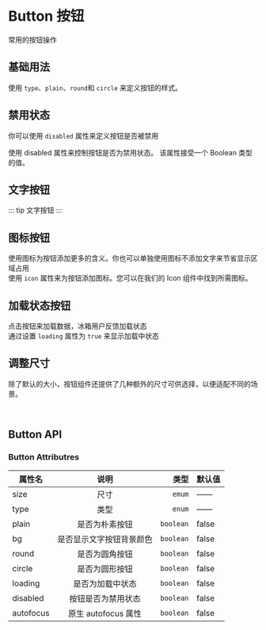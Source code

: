 # Button 按钮

常用的按钮操作

## 基础用法

使用 `type`、`plain`、`round`和 `circle` 来定义按钮的样式。
<preview path="./basic.vue" title="基础用法" description="使用 type、plain、round 和 circle 来定义按钮的样式。"></preview>

## 禁用状态

你可以使用 `disabled` 属性来定义按钮是否被禁用

<p text="sm">使用 disabled 属性来控制按钮是否为禁用状态。 该属性接受一个 Boolean 类型的值。</p>

<preview path="./disabled.vue" title="禁用状态" description="你可以使用 disabled 属性来定义按钮是否被禁用"></preview>

## 文字按钮

::: tip
文字按钮
:::

<preview path="./textButton.vue" title="文字按钮" description="你可以使用 text 属性来定义按钮是否为文字按钮"></preview>

## 图标按钮

使用图标为按钮添加更多的含义。你也可以单独使用图标不添加文字来节省显示区域占用  
使用 `icon` 属性来为按钮添加图标。您可以在我们的 Icon 组件中找到所需图标。

<preview path="./icon.vue" title="文字按钮" description="你可以使用 icon 属性来定义按钮是否为文字按钮"></preview>

## 加载状态按钮

点击按钮来加载数据，冰箱用户反馈加载状态  
通过设置 `loading` 属性为 `true` 来显示加载中状态

<preview path="./loading.vue" title="文字按钮" description="你可以使用 icon 属性来定义按钮是否为文字按钮"></preview>

## 调整尺寸

除了默认的大小，按钮组件还提供了几种额外的尺寸可供选择，以便适配不同的场景。

<preview path="./size.vue" title="文字按钮" description="你可以使用 icon 属性来定义按钮是否为文字按钮"></preview>

<br/>

## Button API

### Button Attributres

| 属性名    |           说明           |      类型 | 默认值 |
| --------- | :----------------------: | --------: | ------ |
| size      |           尺寸           |    `emum` | ——     |
| type      |           类型           |    `enum` | ——     |
| plain     |      是否为朴素按钮      | `boolean` | false  |
| bg        | 是否显示文字按钮背景颜色 | `boolean` | false  |
| round     |      是否为圆角按钮      | `boolean` | false  |
| circle    |      是否为圆形按钮      | `boolean` | false  |
| loading   |     是否为加载中状态     | `boolean` | false  |
| disabled  |    按钮是否为禁用状态    | `boolean` | false  |
| autofocus |   原生 autofocus 属性    | `boolean` | false  |
